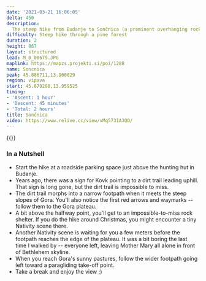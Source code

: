 ```yaml
---
date: '2021-03-21 16:06:05'
delta: 450
description: 
  The steep hike from Budanje to Sončnica (a prominent overhanging rocky outcrop at the edge of the Gora plateau) is an ideal opportunity to burn the few extra fat cells you were so carefully nurturing during the winter months.
difficulty: Steep hike through a pine forest
duration: 2
height: 867
layout: structured
lead: M_0_00679.JPG
maplink: https://mapzs.projekti.si/poi/1288
name: Soncnica
peak: 45.886711,13.960029
region: vipava
start: 45.879298,13.959525
timing:
- 'Ascent: 1 hour'
- 'Descent: 45 minutes'
- 'Total: 2 hours'
title: Sončnica
video: https://www.relive.cc/view/vMq5731A3QO/
---
```

{{<hike-details description="yes">}}

### In a Nutshell

* Start the hike at a roadside parking space just above the hunting hut in Budanje.
* Years ago, there was a sign for Kovk pointing to a dirt trail leading uphill. That sign is long gone, but the dirt trail is impossible to miss.
* The dirt trail morphs into a narrow footpath when it meets the steep slopes of Gora. You'll also notice the first red arrows and waymarks -- follow them to the Gora plateau.
* A bit above the halfway point, you'll get to an impossible-to-miss rock shelter. If you do the hike around Christmas, you might encounter a tiny Nativity scene there.
* Another Nativity scene is waiting for you a few meters before the footpath reaches the edge of the plateau. It was a bit boring the last time I walked by -- everyone left, leaving Mother Mary all alone in front of Bethlehem skyline.
* When you reach Gora's sunny pastures, follow the wider footpath going left toward a paragliding take-off point.
* Take a break and enjoy the view ;)
